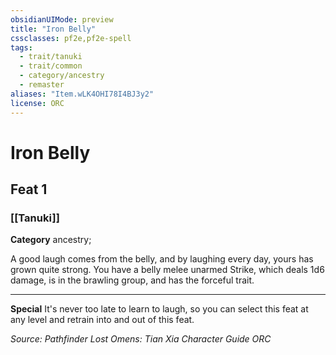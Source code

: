 ```yaml
---
obsidianUIMode: preview
title: "Iron Belly"
cssclasses: pf2e,pf2e-spell
tags:
  - trait/tanuki
  - trait/common
  - category/ancestry
  - remaster
aliases: "Item.wLK4OHI78I4BJ3y2"
license: ORC
---
```

# Iron Belly
## Feat 1
### [[Tanuki]]

**Category** ancestry; 




A good laugh comes from the belly, and by laughing every day, yours has grown quite strong. You have a belly melee unarmed Strike, which deals 1d6 damage, is in the brawling group, and has the forceful trait.

* * *

**Special** It's never too late to learn to laugh, so you can select this feat at any level and retrain into and out of this feat.

*Source: Pathfinder Lost Omens: Tian Xia Character Guide*
*ORC*